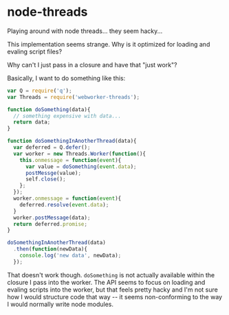 node-threads
============

Playing around with node threads... they seem hacky...

This implementation seems strange. Why is it optimized for loading and evaling
script files?

Why can't I just pass in a closure and have that "just work"?

Basically, I want to do something like this:

```javascript
var Q = require('q');
var Threads = require('webworker-threads');

function doSomething(data){
  // something expensive with data...
  return data;
}

function doSomethingInAnotherThread(data){
  var deferred = Q.defer();
  var worker = new Threads.Worker(function(){
    this.onmessage = function(event){
      var value = doSomething(event.data);
      postMessge(value);
      self.close();
    };
  });
  worker.onmessage = function(event){
    deferred.resolve(event.data);
  }
  worker.postMessage(data);
  return deferred.promise;
}

doSomethingInAnotherThread(data)
  .then(function(newData){
    console.log('new data', newData);
  });
```

That doesn't work though. `doSomething` is not actually available within the
closure I pass into the worker. The API seems to focus on loading and
evaling scripts into the worker, but that feels pretty hacky and I'm not sure
how I would structure code that way -- it seems non-conforming to the way I would
normally write node modules.
